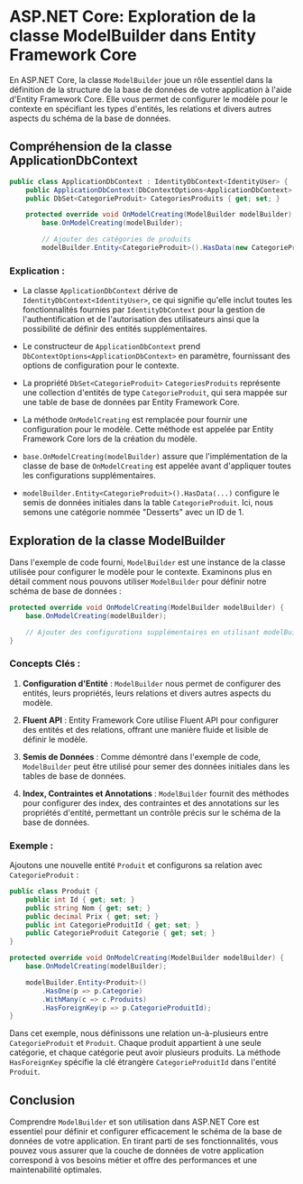 # ASP.NET Core: Exploration de la classe ModelBuilder dans Entity Framework Core

En ASP.NET Core, la classe `ModelBuilder` joue un rôle essentiel dans la définition de la structure de la base de données de votre application à l'aide d'Entity Framework Core. Elle vous permet de configurer le modèle pour le contexte en spécifiant les types d'entités, les relations et divers autres aspects du schéma de la base de données.

## Compréhension de la classe ApplicationDbContext

```csharp
public class ApplicationDbContext : IdentityDbContext<IdentityUser> {
    public ApplicationDbContext(DbContextOptions<ApplicationDbContext> options) : base(options) { }
    public DbSet<CategorieProduit> CategoriesProduits { get; set; } 

    protected override void OnModelCreating(ModelBuilder modelBuilder) {
        base.OnModelCreating(modelBuilder);

        // Ajouter des catégories de produits
        modelBuilder.Entity<CategorieProduit>().HasData(new CategorieProduit { Id = 1, Nom = "Desserts" });
```

### Explication :

- La classe `ApplicationDbContext` dérive de `IdentityDbContext<IdentityUser>`, ce qui signifie qu'elle inclut toutes les fonctionnalités fournies par `IdentityDbContext` pour la gestion de l'authentification et de l'autorisation des utilisateurs ainsi que la possibilité de définir des entités supplémentaires.

- Le constructeur de `ApplicationDbContext` prend `DbContextOptions<ApplicationDbContext>` en paramètre, fournissant des options de configuration pour le contexte.

- La propriété `DbSet<CategorieProduit>` `CategoriesProduits` représente une collection d'entités de type `CategorieProduit`, qui sera mappée sur une table de base de données par Entity Framework Core.

- La méthode `OnModelCreating` est remplacée pour fournir une configuration pour le modèle. Cette méthode est appelée par Entity Framework Core lors de la création du modèle.

- `base.OnModelCreating(modelBuilder)` assure que l'implémentation de la classe de base de `OnModelCreating` est appelée avant d'appliquer toutes les configurations supplémentaires.

- `modelBuilder.Entity<CategorieProduit>().HasData(...)` configure le semis de données initiales dans la table `CategorieProduit`. Ici, nous semons une catégorie nommée "Desserts" avec un ID de 1.

## Exploration de la classe ModelBuilder

Dans l'exemple de code fourni, `ModelBuilder` est une instance de la classe utilisée pour configurer le modèle pour le contexte. Examinons plus en détail comment nous pouvons utiliser `ModelBuilder` pour définir notre schéma de base de données :

```csharp
protected override void OnModelCreating(ModelBuilder modelBuilder) {
    base.OnModelCreating(modelBuilder);

    // Ajouter des configurations supplémentaires en utilisant modelBuilder
}
```

### Concepts Clés :

1. **Configuration d'Entité** : `ModelBuilder` nous permet de configurer des entités, leurs propriétés, leurs relations et divers autres aspects du modèle.

2. **Fluent API** : Entity Framework Core utilise Fluent API pour configurer des entités et des relations, offrant une manière fluide et lisible de définir le modèle.

3. **Semis de Données** : Comme démontré dans l'exemple de code, `ModelBuilder` peut être utilisé pour semer des données initiales dans les tables de base de données.

4. **Index, Contraintes et Annotations** : `ModelBuilder` fournit des méthodes pour configurer des index, des contraintes et des annotations sur les propriétés d'entité, permettant un contrôle précis sur le schéma de la base de données.

### Exemple :

Ajoutons une nouvelle entité `Produit` et configurons sa relation avec `CategorieProduit` :

```csharp
public class Produit {
    public int Id { get; set; }
    public string Nom { get; set; }
    public decimal Prix { get; set; }
    public int CategorieProduitId { get; set; }
    public CategorieProduit Categorie { get; set; }
}

protected override void OnModelCreating(ModelBuilder modelBuilder) {
    base.OnModelCreating(modelBuilder);

    modelBuilder.Entity<Produit>()
        .HasOne(p => p.Categorie)
        .WithMany(c => c.Produits)
        .HasForeignKey(p => p.CategorieProduitId);
}
```

Dans cet exemple, nous définissons une relation un-à-plusieurs entre `CategorieProduit` et `Produit`. Chaque produit appartient à une seule catégorie, et chaque catégorie peut avoir plusieurs produits. La méthode `HasForeignKey` spécifie la clé étrangère `CategorieProduitId` dans l'entité `Produit`.

## Conclusion

Comprendre `ModelBuilder` et son utilisation dans ASP.NET Core est essentiel pour définir et configurer efficacement le schéma de la base de données de votre application. En tirant parti de ses fonctionnalités, vous pouvez vous assurer que la couche de données de votre application correspond à vos besoins métier et offre des performances et une maintenabilité optimales.